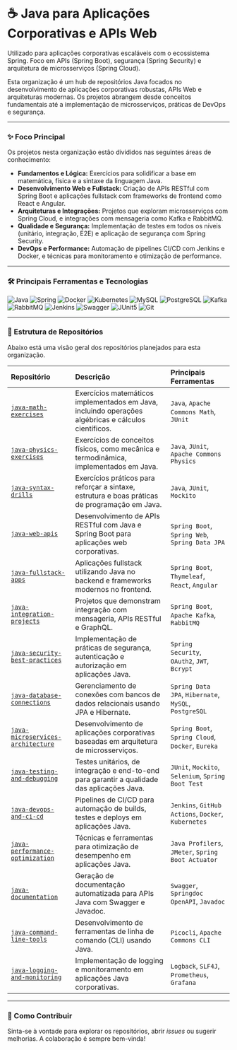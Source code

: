 # ☕ Java para Aplicações Corporativas e APIs Web

Utilizado para aplicações corporativas escaláveis com o ecossistema Spring. Foco em APIs (Spring Boot), segurança (Spring Security) e arquitetura de microsserviços (Spring Cloud).

Esta organização é um hub de repositórios Java focados no desenvolvimento de aplicações corporativas robustas, APIs Web e arquiteturas modernas. Os projetos abrangem desde conceitos fundamentais até a implementação de microsserviços, práticas de DevOps e segurança.

---

### ✨ Foco Principal

Os projetos nesta organização estão divididos nas seguintes áreas de conhecimento:

* **Fundamentos e Lógica:** Exercícios para solidificar a base em matemática, física e a sintaxe da linguagem Java.
* **Desenvolvimento Web e Fullstack:** Criação de APIs RESTful com Spring Boot e aplicações fullstack com frameworks de frontend como React e Angular.
* **Arquiteturas e Integrações:** Projetos que exploram microsserviços com Spring Cloud, e integrações com mensageria como Kafka e RabbitMQ.
* **Qualidade e Segurança:** Implementação de testes em todos os níveis (unitário, integração, E2E) e aplicação de segurança com Spring Security.
* **DevOps e Performance:** Automação de pipelines CI/CD com Jenkins e Docker, e técnicas para monitoramento e otimização de performance.

---

### 🛠️ Principais Ferramentas e Tecnologias

<p align="left">
  <img src="https://img.shields.io/badge/Java-ED8B00?style=for-the-badge&logo=openjdk&logoColor=white" alt="Java"/>
  <img src="https://img.shields.io/badge/Spring-6DB33F?style=for-the-badge&logo=spring&logoColor=white" alt="Spring"/>
  <img src="https://img.shields.io/badge/Docker-2496ED?style=for-the-badge&logo=docker&logoColor=white" alt="Docker"/>
  <img src="https://img.shields.io/badge/Kubernetes-326CE5?style=for-the-badge&logo=kubernetes&logoColor=white" alt="Kubernetes"/>
  <img src="https://img.shields.io/badge/MySQL-4479A1?style=for-the-badge&logo=mysql&logoColor=white" alt="MySQL"/>
  <img src="https://img.shields.io/badge/PostgreSQL-4169E1?style=for-the-badge&logo=postgresql&logoColor=white" alt="PostgreSQL"/>
  <img src="https://img.shields.io/badge/Apache%20Kafka-231F20?style=for-the-badge&logo=apache-kafka&logoColor=white" alt="Kafka"/>
  <img src="https://img.shields.io/badge/RabbitMQ-FF6600?style=for-the-badge&logo=rabbitmq&logoColor=white" alt="RabbitMQ"/>
  <img src="https://img.shields.io/badge/Jenkins-D24939?style=for-the-badge&logo=jenkins&logoColor=white" alt="Jenkins"/>
  <img src="https://img.shields.io/badge/Swagger-85EA2D?style=for-the-badge&logo=swagger&logoColor=black" alt="Swagger"/>
  <img src="https://img.shields.io/badge/JUnit5-25A162?style=for-the-badge&logo=junit5&logoColor=white" alt="JUnit5"/>
  <img src="https://img.shields.io/badge/Git-F05032?style=for-the-badge&logo=git&logoColor=white" alt="Git"/>
</p>

---

### 📁 Estrutura de Repositórios

Abaixo está uma visão geral dos repositórios planejados para esta organização.

| Repositório | Descrição | Principais Ferramentas |
| :--- | :--- | :--- |
| [ `java-math-exercises` ](https://www.google.com) | Exercícios matemáticos implementados em Java, incluindo operações algébricas e cálculos científicos. | `Java`, `Apache Commons Math`, `JUnit` |
| [ `java-physics-exercises` ](https://www.google.com) | Exercícios de conceitos físicos, como mecânica e termodinâmica, implementados em Java. | `Java`, `JUnit`, `Apache Commons Physics` |
| [ `java-syntax-drills` ](https://www.google.com) | Exercícios práticos para reforçar a sintaxe, estrutura e boas práticas de programação em Java. | `Java`, `JUnit`, `Mockito` |
| [ `java-web-apis` ](https://www.google.com) | Desenvolvimento de APIs RESTful com Java e Spring Boot para aplicações web corporativas. | `Spring Boot`, `Spring Web`, `Spring Data JPA` |
| [ `java-fullstack-apps` ](https://www.google.com) | Aplicações fullstack utilizando Java no backend e frameworks modernos no frontend. | `Spring Boot`, `Thymeleaf`, `React`, `Angular` |
| [ `java-integration-projects` ](https://www.google.com) | Projetos que demonstram integração com mensageria, APIs RESTful e GraphQL. | `Spring Boot`, `Apache Kafka`, `RabbitMQ` |
| [ `java-security-best-practices` ](https://www.google.com) | Implementação de práticas de segurança, autenticação e autorização em aplicações Java. | `Spring Security`, `OAuth2`, `JWT`, `Bcrypt` |
| [ `java-database-connections` ](https://www.google.com) | Gerenciamento de conexões com bancos de dados relacionais usando JPA e Hibernate. | `Spring Data JPA`, `Hibernate`, `MySQL`, `PostgreSQL` |
| [ `java-microservices-architecture` ](https://www.google.com) | Desenvolvimento de aplicações corporativas baseadas em arquitetura de microsserviços. | `Spring Boot`, `Spring Cloud`, `Docker`, `Eureka` |
| [ `java-testing-and-debugging` ](https://www.google.com) | Testes unitários, de integração e end-to-end para garantir a qualidade das aplicações Java. | `JUnit`, `Mockito`, `Selenium`, `Spring Boot Test` |
| [ `java-devops-and-ci-cd` ](https://www.google.com) | Pipelines de CI/CD para automação de builds, testes e deploys em aplicações Java. | `Jenkins`, `GitHub Actions`, `Docker`, `Kubernetes` |
| [ `java-performance-optimization` ](https://www.google.com) | Técnicas e ferramentas para otimização de desempenho em aplicações Java. | `Java Profilers`, `JMeter`, `Spring Boot Actuator` |
| [ `java-documentation` ](https://www.google.com) | Geração de documentação automatizada para APIs Java com Swagger e Javadoc. | `Swagger`, `Springdoc OpenAPI`, `Javadoc` |
| [ `java-command-line-tools` ](https://www.google.com) | Desenvolvimento de ferramentas de linha de comando (CLI) usando Java. | `Picocli`, `Apache Commons CLI` |
| [ `java-logging-and-monitoring` ](https://www.google.com) | Implementação de logging e monitoramento em aplicações Java corporativas. | `Logback`, `SLF4J`, `Prometheus`, `Grafana` |

---

### 🤝 Como Contribuir

Sinta-se à vontade para explorar os repositórios, abrir *issues* ou sugerir melhorias. A colaboração é sempre bem-vinda!
